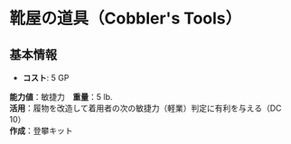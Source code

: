 # 靴屋の道具（Cobbler's Tools）

## 基本情報
- **コスト**: 5 GP

**能力値**：敏捷力　**重量**：5 lb.    
**活用**：履物を改造して着用者の次の敏捷力（軽業）判定に有利を与える（DC 10）    
**作成**：登攀キット  